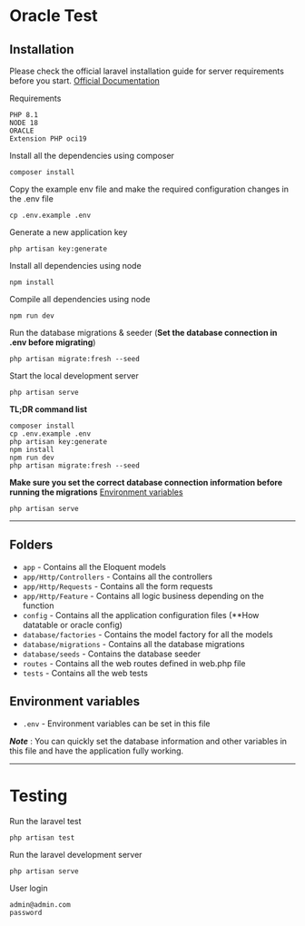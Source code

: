 # Oracle Test

## Installation

Please check the official laravel installation guide for server requirements before you start. [Official Documentation](https://laravel.com/docs/10.x)

Requirements

    PHP 8.1
    NODE 18
    ORACLE
    Extension PHP oci19


Install all the dependencies using composer

    composer install   

Copy the example env file and make the required configuration changes in the .env file

    cp .env.example .env

Generate a new application key

    php artisan key:generate

Install all dependencies using node

    npm install

Compile all dependencies using node

    npm run dev

Run the database migrations & seeder (**Set the database connection in .env before migrating**)

    php artisan migrate:fresh --seed

Start the local development server

    php artisan serve


**TL;DR command list**
    
    composer install    
    cp .env.example .env
    php artisan key:generate
    npm install
    npm run dev
    php artisan migrate:fresh --seed
    
**Make sure you set the correct database connection information before running the migrations** [Environment variables](#environment-variables)

    php artisan serve

----------

## Folders

- `app` - Contains all the Eloquent models
- `app/Http/Controllers` - Contains all the controllers
- `app/Http/Requests` - Contains all the form requests
- `app/Http/Feature` - Contains all logic business depending on the function
- `config` - Contains all the application configuration files (**How datatable or oracle config)
- `database/factories` - Contains the model factory for all the models
- `database/migrations` - Contains all the database migrations
- `database/seeds` - Contains the database seeder
- `routes` - Contains all the web routes defined in web.php file
- `tests` - Contains all the web tests

## Environment variables

- `.env` - Environment variables can be set in this file

***Note*** : You can quickly set the database information and other variables in this file and have the application fully working.

----------

# Testing

Run the laravel test 

    php artisan test

Run the laravel development server

    php artisan serve

User login

    admin@admin.com
    password

